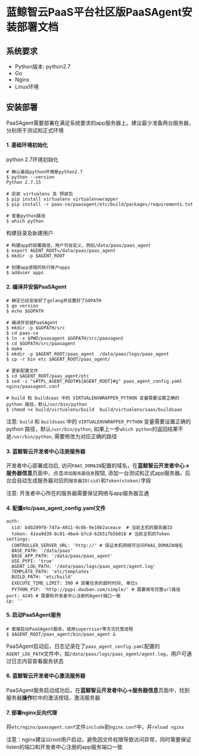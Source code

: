 # 蓝鲸智云PaaS平台社区版PaaSAgent安装部署文档

## 系统要求

- Python版本: python2.7
- Go
- Nginx
- Linux环境

## 安装部署
PaaSAgent需要部署在满足系统要求的app服务器上。建议最少准备两台服务器，分别用于测试和正式环境

#### 1. 基础环境初始化

python 2.7环境初始化

```
# 确认基础python环境是python2.7
$ python --version
Python 2.7.15

# 安装 virtualenv 及 预装包
$ pip install virtualenv virtualenvwrapper
$ pip install -r paas-ce/paasagent/etc/build/packages/requirements.txt

# 查看python路径
$ which python
```

构建目录及新建用户

```
# 构建app的部署路径，用户可自定义，例如/data/paas/paas_agent
$ export AGENT_ROOT=/data/paas/paas_agent
$ mkdir -p $AGENT_ROOT

# 创建app进程的执行账户apps
$ adduser apps
```

#### 2. 编译并安装PaaSAgent

```
# 确定已经安装好了golang并设置好了GOPATH
$ go version
$ echo $GOPATH

# 编译并安装PaaSAgent
$ mkdir -p $GOPATH/src
$ cd paas-ce
$ ln -s $PWD/paasagent $GOPATH/src/paasagent
$ cd $GOPATH/src/paasagent
$ make
$ mkdir -p $AGENT_ROOT/paas_agent  /data/paas/logs/paas_agent
$ cp -r bin etc $AGENT_ROOT/paas_agent/

# 更新配置文件
$ cd $AGENT_ROOT/paas_agent/etc
$ sed -i "s#TPL_AGENT_ROOT#${AGENT_ROOT}#g" paas_agent_config.yaml nginx/paasagent.conf

# build 和 buildsaas 中的 VIRTUALENVWRAPPER_PYTHON 变量需要设置正确的 python 路径，默认/usr/bin/python
$ chmod +x build/virtualenv/build  build/virtualenv/saas/buildsaas
```

注意: `build` 和 `buildsaas` 中的 `VIRTUALENVWRAPPER_PYTHON` 变量需要设置正确的 python 路径，默认`/usr/bin/python`, 如果上一步`which python`的返回结果不是`/usr/bin/python`, 需要修改为对应正确的路径

#### 3. 蓝鲸智云开发者中心注册服务器

开发者中心部署成功后, 访问`PAAS_DOMAIN`配置的域名，在**蓝鲸智云开发者中心->服务器信息**页面中，点击`添加服务器信息`按钮, 添加一台测试和正式app服务器。后台会自动生成服务器对应的`服务器ID(sid)`和`Token(stoken)`字段

注意: 开发者中心所在的服务器需要保证网络与app服务器互通

#### 4. 配置etc/paas_agent_config.yaml文件

```
auth:
  sid: bdb209f0-747a-4011-9c8b-9e10b2aceace  # 当前主机的服务器ID
  token: 41ea9d39-8c01-46e4-b7cd-62651fb5b018 # 当前主机的Token
settings:
  CONTROLLER_SERVER_URL: 'http://' # 保证本机网络可访问PAAS_DOMAIN域名
  BASE_PATH: '/data/paas'
  BASE_APP_PATH: '/data/paas/paas_agent'
  USE_PYPI: 'true'
  AGENT_LOG_PATH: '/data/paas/logs/paas_agent/agent.log'
  TEMPLATE_PATH: 'etc/templates'
  BUILD_PATH: 'etc/build'
  EXECUTE_TIME_LIMIT: 300 # 部署任务的超时时间, 单位s
  PYTHON_PIP: 'http://pypi.douban.com/simple/' # 需要填写完整url路径
port: 4245 # 需要和开发者中心注册的Agent端口一致
ip: ''
```

#### 5. 启动PaaSAgent服务

```
# 直接启动PaaSAgent服务，或用supervisor等方式托管进程
$ $AGENT_ROOT/paas_agent/bin/paas_agent &
```
PaaSAgent启动后，日志记录在了`paas_agent_config.yaml`配置的`AGENT_LOG_PATH`文件中，如`/data/paas/logs/paas_agent/agent.log`，用户可通过日志内容查看服务状态

#### 6. 蓝鲸智云开发者中心激活服务器
PaaSAgent服务启动成功后，在**蓝鲸智云开发者中心->服务器信息**页面中，找到服务器**操作**栏中的激活按钮，激活服务器

#### 7. 部署nginx反向代理

将`etc/nginx/paasagent.conf`文件`include`到`nginx.conf`中，并`reload nginx`

注意：nginx建议以root用户启动，避免因文件权限导致访问异常，同时需要保证listen的端口和开发者中心注册的app服务端口一致

